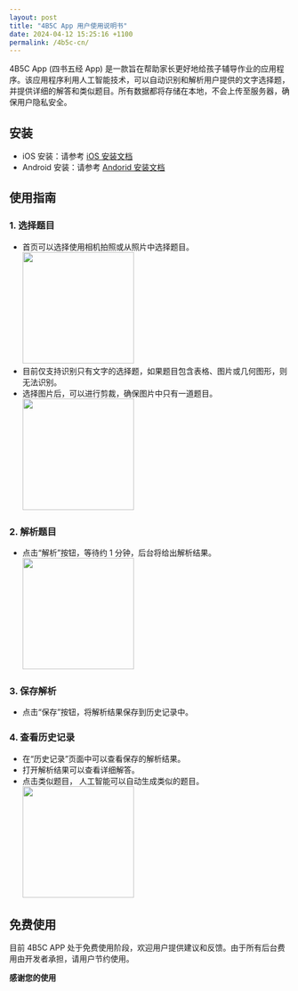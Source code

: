 ```yaml
---
layout: post
title: "4B5C App 用户使用说明书"
date: 2024-04-12 15:25:16 +1100
permalink: /4b5c-cn/
---
```


4B5C App (四书五经 App) 是一款旨在帮助家长更好地给孩子辅导作业的应用程序。该应用程序利用人工智能技术，可以自动识别和解析用户提供的文字选择题，并提供详细的解答和类似题目。所有数据都将存储在本地，不会上传至服务器，确保用户隐私安全。

## 安装

- iOS 安装：请参考 [iOS 安装文档](https://learn.microsoft.com/en-us/appcenter/distribution/testers/testing-ios)
- Android 安装：请参考 [Andorid 安装文档](https://learn.microsoft.com/en-us/appcenter/distribution/testers/testing-android)

## 使用指南

### 1. 选择题目

- 首页可以选择使用相机拍照或从照片中选择题目。<img src="https://www.flyperstudio.com/images/4b5c/main_page.png" width="200" />
- 目前仅支持识别只有文字的选择题，如果题目包含表格、图片或几何图形，则无法识别。
- 选择图片后，可以进行剪裁，确保图片中只有一道题目。<img src="https://www.flyperstudio.com/images/4b5c/image_crop.png" width="200" />

### 2. 解析题目

- 点击“解析”按钮，等待约 1 分钟，后台将给出解析结果。<img src="https://www.flyperstudio.com/images/4b5c/analysis_image.png" width="200" />

### 3. 保存解析

- 点击“保存”按钮，将解析结果保存到历史记录中。

### 4. 查看历史记录

- 在“历史记录”页面中可以查看保存的解析结果。
- 打开解析结果可以查看详细解答。
- 点击类似题目， 人工智能可以自动生成类似的题目。<img src="https://www.flyperstudio.com/images/4b5c/regenerate_qa.png" width="200" />

## 免费使用

目前 4B5C APP 处于免费使用阶段，欢迎用户提供建议和反馈。由于所有后台费用由开发者承担，请用户节约使用。

**感谢您的使用**
